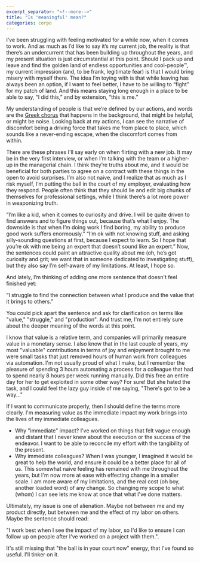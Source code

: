 ```yaml
---
excerpt_separator: "<!--more-->"
title: "Is 'meaningful' mean?"
categories: corpo
---
```


I’ve been struggling with feeling motivated for a while now, when it comes to work.
And as much as I’d like to say it’s my current job, the reality is that there’s an undercurrent that has been building up throughout the years, and my present situation is just circumstantial at this point. Should I pack up and leave and find the golden land of endless opportunities and cool-people™, my current impression (and, to be frank, legitimate fear) is that I would bring misery with myself there. The idea I’m toying with is that while leaving has always been an option, if I want to feel better, I have to be willing to “fight” for my patch of land. And this means staying long enough in a place to be able to say, “I did this,” and by extension, “this is me.”

<!--more-->

My understanding of people is that we’re defined by our actions, and words are the [Greek chorus](https://en.wikipedia.org/wiki/Greek_chorus) that happens in the background, that might be helpful, or might be noise. Looking back at my actions, I can see the narrative of discomfort being a driving force that takes me from place to place, which sounds like a never-ending escape, when the discomfort comes from within.

There are these phrases I'll say early on when flirting with a new job. It may be in the very first interview, or when I’m talking with the team or a higher-up in the managerial chain. I think they’re truths about me, and it would be beneficial for both parties to agree on a contract with these things in the open to avoid surprises. I’m also not naive, and I realize that as much as I risk myself, I’m putting the ball in the court of my employer, evaluating how they respond. People often think that they should lie and edit big chunks of themselves for professional settings, while I think there’s a lot more power in weaponizing truth.

“I’m like a kid, when it comes to curiosity and drive. I will be quite driven to find answers and to figure things out, because that’s what I enjoy. The downside is that when I’m doing work I find boring, my ability to produce good work suffers enormously.”
“I’m ok with not knowing stuff, and asking silly-sounding questions at first, because I expect to learn. So I hope that you’re ok with me being an expert that doesn’t sound like an expert.”
Now, the sentences could paint an attractive quality about me (oh, he’s got curiosity and grit; we want that in someone dedicated to investigating stuff), but they also say I’m self-aware of my limitations. At least, I hope so.

And lately, I’m thinking of adding one more sentence that doesn't feel finished yet:

“I struggle to find the connection between what I produce and the value that it brings to others.”

You could pick apart the sentence and ask for clarification on terms like "value," "struggle," and "production". And trust me, I'm not entirely sure about the deeper meaning of the words at this point.

I know that value is a relative term, and companies will primarily measure value in a monetary sense. 
I also know that in the last couple of years, my most "valuable" contributions in terms of joy and enjoyment brought to me were small tasks that  just removed hours of human work from colleagues via automation. I'm not usually proud of what I make, but I remember the pleasure of spending 3 hours automating a process for a colleague that had to spend nearly 8 hours per week running manually. Did this free an entire day for her to get exploited in some other way? For sure! But she hated the task, and I could feel the lazy guy inside of me saying, "There's got to be a way..."

If I want to communicate properly, then I should define the terms more clearly. I'm measuring value as the immediate impact my work brings into the lives of my immediate colleagues. 
* Why "immediate" impact? I've worked on things that felt vague enough and distant that I never knew about the execution or the success of the endeavor. I want to be able to reconcile my effort with the tangibility of the present.
* Why immediate colleagues? When I was younger, I imagined it would be great to help the world, and ensure it could be a better place for all of us. This somewhat naive feeling has remained with me throughout the years, but I'm now more at ease with effecting change in a smaller scale. I am more aware of my limitations, and the real cost (oh boy, another loaded word) of any change. So changing my scope to what (whom) I can see lets me know at once that what I've done matters.

Ultimately, my issue is one of alienation. Maybe not between me and my product directly, but between me and the effect of my labor on others.
Maybe the sentence should read:

"I work best when I see the impact of my labor, so I'd like to ensure I can follow up on people after I've worked on a project with them.".

It's still missing that "the ball is in your court now" energy, that I've found so useful. I'll tinker on it.

